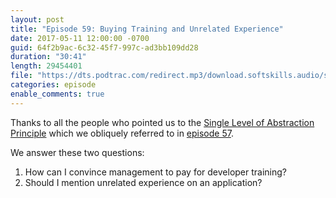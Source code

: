 ```yaml
---
layout: post
title: "Episode 59: Buying Training and Unrelated Experience"
date: 2017-05-11 12:00:00 -0700
guid: 64f2b9ac-6c32-45f7-997c-ad3bb109dd28
duration: "30:41"
length: 29454401
file: "https://dts.podtrac.com/redirect.mp3/download.softskills.audio/sse-059.mp3"
categories: episode
enable_comments: true
---
```


Thanks to all the people who pointed us to the [Single Level of Abstraction Principle](http://principles-wiki.net/principles:single_level_of_abstraction) which we obliquely referred to in [episode 57](http://softskills.audio/2017/04/25/episode-57-management-tasks-i-hate-and-difficult-co-workers/).

We answer these two questions:

1. How can I convince management to pay for developer training?
2. Should I mention unrelated experience on an application?
